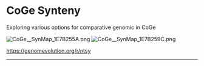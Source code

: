 # CoGe Synteny

Exploring various options for comparative genomic in CoGe

<img src="http://eagle.fish.washington.edu/cnidarian/skitch/CoGe__SynMap_1E7B255A.png" alt="CoGe__SynMap_1E7B255A.png"/>

<img src="http://eagle.fish.washington.edu/cnidarian/skitch/CoGe__SynMap_1E7B259C.png" alt="CoGe__SynMap_1E7B259C.png"/>

https://genomevolution.org/r/ntsy

---

